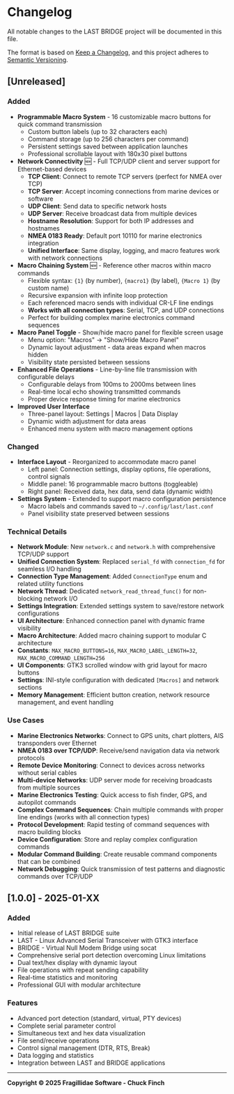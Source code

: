 # Changelog

All notable changes to the LAST BRIDGE project will be documented in this file.

The format is based on [Keep a Changelog](https://keepachangelog.com/en/1.0.0/),
and this project adheres to [Semantic Versioning](https://semver.org/spec/v2.0.0.html).

## [Unreleased]

### Added
- **Programmable Macro System** - 16 customizable macro buttons for quick command transmission
  - Custom button labels (up to 32 characters each)
  - Command storage (up to 256 characters per command)
  - Persistent settings saved between application launches
  - Professional scrollable layout with 180x30 pixel buttons
- **Network Connectivity** 🆕 - Full TCP/UDP client and server support for Ethernet-based devices
  - **TCP Client**: Connect to remote TCP servers (perfect for NMEA over TCP)
  - **TCP Server**: Accept incoming connections from marine devices or software
  - **UDP Client**: Send data to specific network hosts
  - **UDP Server**: Receive broadcast data from multiple devices
  - **Hostname Resolution**: Support for both IP addresses and hostnames
  - **NMEA 0183 Ready**: Default port 10110 for marine electronics integration
  - **Unified Interface**: Same display, logging, and macro features work with network connections
- **Macro Chaining System** 🆕 - Reference other macros within macro commands
  - Flexible syntax: `{1}` (by number), `{macro1}` (by label), `{Macro 1}` (by custom name)
  - Recursive expansion with infinite loop protection
  - Each referenced macro sends with individual CR-LF line endings
  - **Works with all connection types**: Serial, TCP, and UDP connections
  - Perfect for building complex marine electronics command sequences
- **Macro Panel Toggle** - Show/hide macro panel for flexible screen usage
  - Menu option: "Macros" → "Show/Hide Macro Panel"
  - Dynamic layout adjustment - data areas expand when macros hidden
  - Visibility state persisted between sessions
- **Enhanced File Operations** - Line-by-line file transmission with configurable delays
  - Configurable delays from 100ms to 2000ms between lines
  - Real-time local echo showing transmitted commands
  - Proper device response timing for marine electronics
- **Improved User Interface**
  - Three-panel layout: Settings | Macros | Data Display
  - Dynamic width adjustment for data areas
  - Enhanced menu system with macro management options

### Changed
- **Interface Layout** - Reorganized to accommodate macro panel
  - Left panel: Connection settings, display options, file operations, control signals
  - Middle panel: 16 programmable macro buttons (toggleable)
  - Right panel: Received data, hex data, send data (dynamic width)
- **Settings System** - Extended to support macro configuration persistence
  - Macro labels and commands saved to `~/.config/last/last.conf`
  - Panel visibility state preserved between sessions

### Technical Details
- **Network Module**: New `network.c` and `network.h` with comprehensive TCP/UDP support
- **Unified Connection System**: Replaced `serial_fd` with `connection_fd` for seamless I/O handling
- **Connection Type Management**: Added `ConnectionType` enum and related utility functions
- **Network Thread**: Dedicated `network_read_thread_func()` for non-blocking network I/O
- **Settings Integration**: Extended settings system to save/restore network configurations
- **UI Architecture**: Enhanced connection panel with dynamic frame visibility
- **Macro Architecture**: Added macro chaining support to modular C architecture
- **Constants**: `MAX_MACRO_BUTTONS=16`, `MAX_MACRO_LABEL_LENGTH=32`, `MAX_MACRO_COMMAND_LENGTH=256`
- **UI Components**: GTK3 scrolled window with grid layout for macro buttons
- **Settings**: INI-style configuration with dedicated `[Macros]` and network sections
- **Memory Management**: Efficient button creation, network resource management, and event handling

### Use Cases
- **Marine Electronics Networks**: Connect to GPS units, chart plotters, AIS transponders over Ethernet
- **NMEA 0183 over TCP/UDP**: Receive/send navigation data via network protocols
- **Remote Device Monitoring**: Connect to devices across networks without serial cables
- **Multi-device Networks**: UDP server mode for receiving broadcasts from multiple sources
- **Marine Electronics Testing**: Quick access to fish finder, GPS, and autopilot commands
- **Complex Command Sequences**: Chain multiple commands with proper line endings (works with all connection types)
- **Protocol Development**: Rapid testing of command sequences with macro building blocks
- **Device Configuration**: Store and replay complex configuration commands
- **Modular Command Building**: Create reusable command components that can be combined
- **Network Debugging**: Quick transmission of test patterns and diagnostic commands over TCP/UDP

## [1.0.0] - 2025-01-XX

### Added
- Initial release of LAST BRIDGE suite
- LAST - Linux Advanced Serial Transceiver with GTK3 interface
- BRIDGE - Virtual Null Modem Bridge using socat
- Comprehensive serial port detection overcoming Linux limitations
- Dual text/hex display with dynamic layout
- File operations with repeat sending capability
- Real-time statistics and monitoring
- Professional GUI with modular architecture

### Features
- Advanced port detection (standard, virtual, PTY devices)
- Complete serial parameter control
- Simultaneous text and hex data visualization
- File send/receive operations
- Control signal management (DTR, RTS, Break)
- Data logging and statistics
- Integration between LAST and BRIDGE applications

---

**Copyright © 2025 Fragillidae Software - Chuck Finch**
